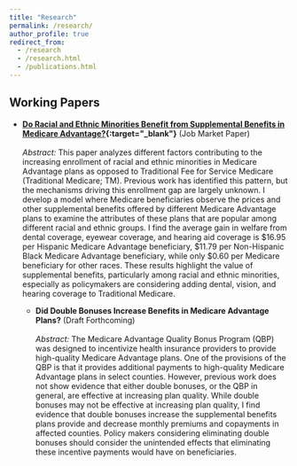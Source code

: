 ```yaml
---
title: "Research"
permalink: /research/
author_profile: true
redirect_from: 
  - /research
  - /research.html
  - /publications.html
---
```


## Working Papers
- **[Do Racial and Ethnic Minorities Benefit from Supplemental Benefits in Medicare Advantage?](https://drive.google.com/file/d/1m6wWJlCT6lG0K42SUhnOJmTvzPtuqsQ4/view?usp=sharing){:target="_blank"}**  (Job Market Paper)
  <br/><br/>
  *Abstract:* This paper analyzes different factors contributing to the increasing enrollment of racial and ethnic minorities in Medicare Advantage plans as opposed to Traditional Fee for Service Medicare (Traditional Medicare; TM). Previous work has identified this pattern, but the mechanisms driving this enrollment gap are largely unknown. I develop a model where Medicare beneficiaries observe the prices and other supplemental benefits offered by different Medicare Advantage plans to examine the attributes of these plans that are popular among different racial and ethnic groups. I find the average gain in welfare from dental coverage, eyewear coverage, and hearing aid coverage is $16.95 per Hispanic Medicare Advantage beneficiary, $11.79 per Non-Hispanic Black Medicare Advantage beneficiary, while only $0.60 per Medicare beneficiary for other races. These results highlight the value of supplemental benefits, particularly among racial and ethnic minorities, especially as policymakers are considering adding dental, vision, and hearing coverage to Traditional Medicare.

  - **Did Double Bonuses Increase Benefits in Medicare Advantage Plans?** (Draft Forthcoming)
  <br/><br/>
  *Abstract:* The Medicare Advantage Quality Bonus Program (QBP) was designed to incentivize health insurance providers to provide high-quality Medicare Advantage plans. One of the provisions of the QBP is that it provides additional payments to high-quality Medicare Advantage plans in select counties. However, previous work does not show evidence that either double bonuses, or the QBP in general, are effective at increasing plan quality. While double bonuses may not be effective at increasing plan quality, I find evidence that double bonuses increase the supplemental benefits plans provide and decrease monthly premiums and copayments in affected counties. Policy makers considering eliminating double bonuses should consider the unintended effects that eliminating these incentive payments would have on beneficiaries.

<!---
## Works in Progress
-->